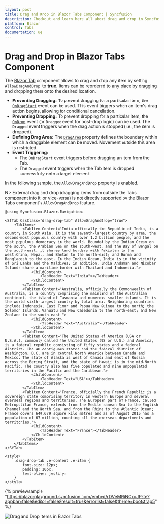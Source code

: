 ```yaml
---
layout: post
title: Drag and Drop in Blazor Tabs Component | Syncfusion
description: Checkout and learn here all about drag and drop in Syncfusion Blazor Tabs component and much more details.
platform: Blazor
control: Tabs
documentation: ug
---
```


# Drag and Drop in Blazor Tabs Component

The [Blazor Tab](https://www.syncfusion.com/blazor-components/blazor-tabs) component allows to drag and drop any item by setting `AllowDragAndDrop` &nbsp;to **true**. Items can be reordered to any place by dragging and dropping them onto the desired location.

*   **Preventing Dragging:** To prevent dragging for a particular item, the [`OnDragStart`](https://help.syncfusion.com/cr/blazor/Syncfusion.Blazor.Navigations.TabEvents.html#Syncfusion_Blazor_Navigations_TabEvents_OnDragStart) event can be used. This event triggers when an item's drag action begins, allowing for conditional cancellation.
*   **Preventing Dropping:** To prevent dropping for a particular item, the [`OnDrop`](https://help.syncfusion.com/cr/blazor/Syncfusion.Blazor.Navigations.TabEvents.html#Syncfusion_Blazor_Navigations_TabEvents_OnDrop) event (or `Dragged` event for post-drop logic) can be used. The `Dragged` event triggers when the drag action is stopped (i.e., the item is dropped).
*   **Defining Drag Area:** The [`DragArea`](https://help.syncfusion.com/cr/blazor/Syncfusion.Blazor.Navigations.SfTab.html#Syncfusion_Blazor_Navigations_SfTab_DragArea) property defines the boundary within which a draggable element can be moved. Movement outside this area is restricted.
*   **Event Triggering:**
    *   The `OnDragStart` event triggers before dragging an item from the Tab.
    *   The `Dragged` event triggers when the Tab item is dropped successfully onto a target element.

In the following sample, the `AllowDragAndDrop` property is enabled.

N> External drag and drop (dragging items from outside the Tabs component into it, or vice-versa) is not directly supported by the Blazor Tabs component's `AllowDragAndDrop` feature.

```cshtml
@using Syncfusion.Blazor.Navigations

<SfTab CssClass="drag-drop-tab" AllowDragAndDrop="true">
    <TabItems>
        <TabItem Content="India officially the Republic of India, is a country in South Asia. It is the seventh-largest country by area, the second-most populous country with over 1.2 billion people, and the most populous democracy in the world. Bounded by the Indian Ocean on the south, the Arabian Sea on the south-west, and the Bay of Bengal on the south-east, it shares land borders with Pakistan to the west;China, Nepal, and Bhutan to the north-east; and Burma and Bangladesh to the east. In the Indian Ocean, India is in the vicinity of Sri Lanka and the Maldives; in addition, India Andaman and Nicobar Islands share a maritime border with Thailand and Indonesia.">
            <ChildContent>
                <TabHeader Text="India"></TabHeader>
            </ChildContent>
        </TabItem>
        <TabItem Content="Australia, officially the Commonwealth of Australia, is a country comprising the mainland of the Australian continent, the island of Tasmania and numerous smaller islands. It is the world sixth-largest country by total area. Neighboring countries include Indonesia, East Timor and Papua New Guinea to the north; the Solomon Islands, Vanuatu and New Caledonia to the north-east; and New Zealand to the south-east.">
            <ChildContent>
                <TabHeader Text="Australia"></TabHeader>
            </ChildContent>
        </TabItem>
        <TabItem Content="The United States of America (USA or U.S.A.), commonly called the United States (US or U.S.) and America, is a federal republic consisting of fifty states and a federal district. The 48 contiguous states and the federal district of Washington, D.C. are in central North America between Canada and Mexico. The state of Alaska is west of Canada and east of Russia across the Bering Strait, and the state of Hawaii is in the mid-North Pacific. The country also has five populated and nine unpopulated territories in the Pacific and the Caribbean.">
            <ChildContent>
                <TabHeader Text="USA"></TabHeader>
            </ChildContent>
        </TabItem>
        <TabItem Content="France, officially the French Republic is a sovereign state comprising territory in western Europe and several overseas regions and territories. The European part of France, called Metropolitan France, extends from the Mediterranean Sea to the English Channel and the North Sea, and from the Rhine to the Atlantic Ocean; France covers 640,679 square kilo metres and as of August 2015 has a population of 67 million, counting all the overseas departments and territories.">
            <ChildContent>
                <TabHeader Text="France"></TabHeader>
            </ChildContent>
        </TabItem>
    </TabItems>
</SfTab>

<style>
    .drag-drop-tab .e-content .e-item {
        font-size: 12px;
        padding: 10px;
        text-align: justify;
    }
</style>

 ```

{% previewsample "https://blazorplayground.syncfusion.com/embed/rDVeMNiNCxoJPste?appbar=false&editor=false&result=true&errorlist=false&theme=bootstrap5" %}

![Drag and Drop Items in Blazor Tabs](./images/blazor-tabs-drag-drop-items.gif)